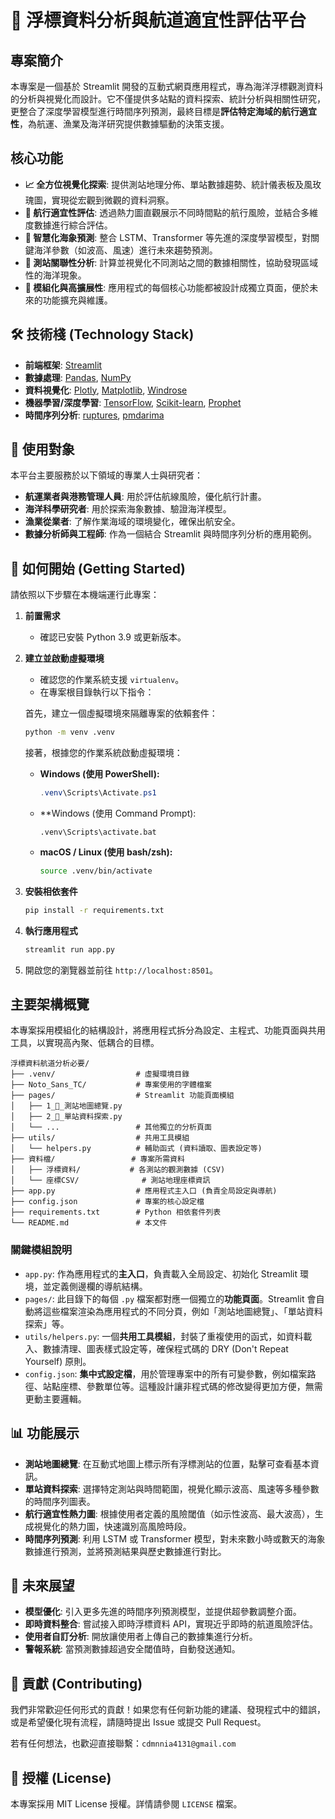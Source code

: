 # 🌊 浮標資料分析與航道適宜性評估平台

## 專案簡介

本專案是一個基於 Streamlit 開發的互動式網頁應用程式，專為海洋浮標觀測資料的分析與視覺化而設計。它不僅提供多站點的資料探索、統計分析與相關性研究，更整合了深度學習模型進行時間序列預測，最終目標是**評估特定海域的航行適宜性**，為航運、漁業及海洋研究提供數據驅動的決策支援。

## 核心功能

*   **📈 全方位視覺化探索**: 提供測站地理分佈、單站數據趨勢、統計儀表板及風玫瑰圖，實現從宏觀到微觀的資料洞察。
*   **🚢 航行適宜性評估**: 透過熱力圖直觀展示不同時間點的航行風險，並結合多維度數據進行綜合評估。
*   **🧠 智慧化海象預測**: 整合 LSTM、Transformer 等先進的深度學習模型，對關鍵海洋參數（如波高、風速）進行未來趨勢預測。
*   **🔗 測站關聯性分析**: 計算並視覺化不同測站之間的數據相關性，協助發現區域性的海洋現象。
*   **🔧 模組化與高擴展性**: 應用程式的每個核心功能都被設計成獨立頁面，便於未來的功能擴充與維護。

## 🛠️ 技術棧 (Technology Stack)

- **前端框架**: [Streamlit](https://streamlit.io/)
- **數據處理**: [Pandas](https://pandas.pydata.org/), [NumPy](https://numpy.org/)
- **資料視覺化**: [Plotly](https://plotly.com/python/), [Matplotlib](https://matplotlib.org/), [Windrose](https://github.com/python-windrose/windrose)
- **機器學習/深度學習**: [TensorFlow](https://www.tensorflow.org/), [Scikit-learn](https://scikit-learn.org/), [Prophet](https://facebook.github.io/prophet/)
- **時間序列分析**: [ruptures](https://centre-borelli.github.io/ruptures-docs/), [pmdarima](https://alkaline-ml.com/pmdarima/)

## 🎯 使用對象

本平台主要服務於以下領域的專業人士與研究者：

*   **航運業者與港務管理人員**: 用於評估航線風險，優化航行計畫。
*   **海洋科學研究者**: 用於探索海象數據、驗證海洋模型。
*   **漁業從業者**: 了解作業海域的環境變化，確保出航安全。
*   **數據分析師與工程師**: 作為一個結合 Streamlit 與時間序列分析的應用範例。

## 🚀 如何開始 (Getting Started)

請依照以下步驟在本機端運行此專案：

1.  **前置需求**
    - 確認已安裝 Python 3.9 或更新版本。

2.  **建立並啟動虛擬環境**
    - 確認您的作業系統支援 `virtualenv`。
    - 在專案根目錄執行以下指令：

    首先，建立一個虛擬環境來隔離專案的依賴套件：
    ```bash
    python -m venv .venv
    ```

    接著，根據您的作業系統啟動虛擬環境：

    - **Windows (使用 PowerShell):**
      ```powershell
      .venv\Scripts\Activate.ps1
      ```

    - **Windows (使用 Command Prompt):
      ```batch
      .venv\Scripts\activate.bat
      ```

    - **macOS / Linux (使用 bash/zsh):**
      ```bash
      source .venv/bin/activate
      ```

3.  **安裝相依套件**
    ```bash
    pip install -r requirements.txt
    ```

4.  **執行應用程式**
    ```bash
    streamlit run app.py
    ```

5.  開啟您的瀏覽器並前往 `http://localhost:8501`。

## 主要架構概覽

本專案採用模組化的結構設計，將應用程式拆分為設定、主程式、功能頁面與共用工具，以實現高內聚、低耦合的目標。

```
浮標資料航道分析必要/
├── .venv/                  # 虛擬環境目錄
├── Noto_Sans_TC/           # 專案使用的字體檔案
├── pages/                  # Streamlit 功能頁面模組
│   ├── 1_📍_測站地圖總覽.py
│   ├── 2_🔬_單站資料探索.py
│   └── ...                 # 其他獨立的分析頁面
├── utils/                  # 共用工具模組
│   └── helpers.py          # 輔助函式 (資料讀取、圖表設定等)
├── 資料檔/                 # 專案所需資料
│   ├── 浮標資料/           # 各測站的觀測數據 (CSV)
│   └── 座標CSV/              # 測站地理座標資訊
├── app.py                  # 應用程式主入口 (負責全局設定與導航)
├── config.json             # 專案的核心設定檔
├── requirements.txt        # Python 相依套件列表
└── README.md               # 本文件
```

### 關鍵模組說明

-   `app.py`: 作為應用程式的**主入口**，負責載入全局設定、初始化 Streamlit 環境，並定義側邊欄的導航結構。
-   `pages/`: 此目錄下的每個 `.py` 檔案都對應一個獨立的**功能頁面**。Streamlit 會自動將這些檔案渲染為應用程式的不同分頁，例如「測站地圖總覽」、「單站資料探索」等。
-   `utils/helpers.py`: 一個**共用工具模組**，封裝了重複使用的函式，如資料載入、數據清理、圖表樣式設定等，確保程式碼的 DRY (Don't Repeat Yourself) 原則。
-   `config.json`: **集中式設定檔**，用於管理專案中的所有可變參數，例如檔案路徑、站點座標、參數單位等。這種設計讓非程式碼的修改變得更加方便，無需更動主要邏輯。

## 📊 功能展示

-   **測站地圖總覽**: 在互動式地圖上標示所有浮標測站的位置，點擊可查看基本資訊。
-   **單站資料探索**: 選擇特定測站與時間範圍，視覺化顯示波高、風速等多種參數的時間序列圖表。
-   **航行適宜性熱力圖**: 根據使用者定義的風險閾值（如示性波高、最大波高），生成視覺化的熱力圖，快速識別高風險時段。
-   **時間序列預測**: 利用 LSTM 或 Transformer 模型，對未來數小時或數天的海象數據進行預測，並將預測結果與歷史數據進行對比。

## 📝 未來展望

-   **模型優化**: 引入更多先進的時間序列預測模型，並提供超參數調整介面。
-   **即時資料整合**: 嘗試接入即時浮標資料 API，實現近乎即時的航道風險評估。
-   **使用者自訂分析**: 開放讓使用者上傳自己的數據集進行分析。
-   **警報系統**: 當預測數據超過安全閾值時，自動發送通知。

## 🤝 貢獻 (Contributing)

我們非常歡迎任何形式的貢獻！如果您有任何新功能的建議、發現程式中的錯誤，或是希望優化現有流程，請隨時提出 Issue 或提交 Pull Request。

若有任何想法，也歡迎直接聯繫：`cdmnnia4131@gmail.com`

## 📄 授權 (License)

本專案採用 MIT License 授權。詳情請參閱 `LICENSE` 檔案。